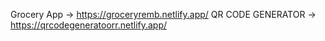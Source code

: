 Grocery App -> https://groceryremb.netlify.app/
QR CODE GENERATOR -> https://qrcodegeneratoorr.netlify.app/
